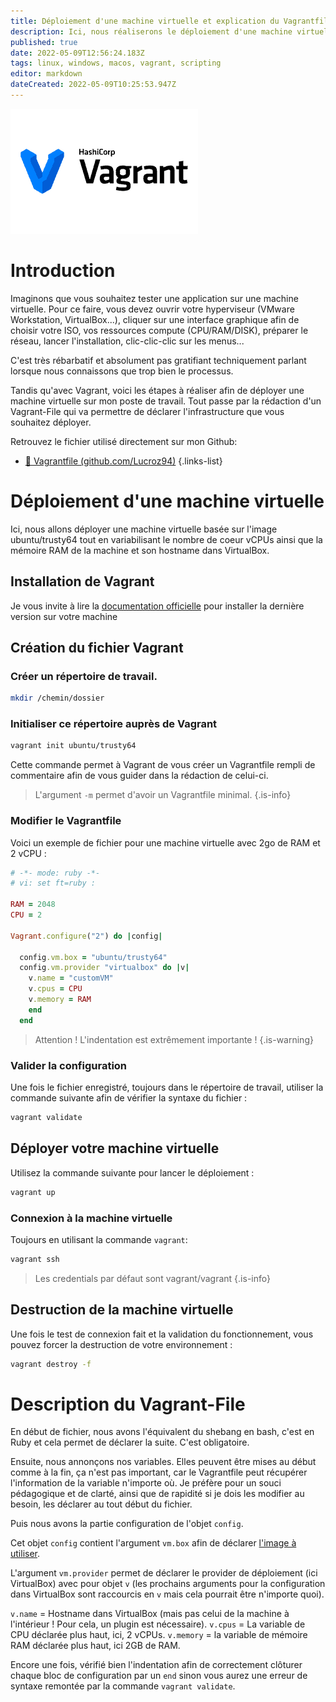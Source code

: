 ```yaml
---
title: Déploiement d'une machine virtuelle et explication du Vagrantfile
description: Ici, nous réaliserons le déploiement d'une machine virtuelle décrite dans un Vagrantfile avec quelques explications sur le contenu du fichier et les options ajoutés.
published: true
date: 2022-05-09T12:56:24.183Z
tags: linux, windows, macos, vagrant, scripting
editor: markdown
dateCreated: 2022-05-09T10:25:53.947Z
---
```


![external-content.duckduckgo.com.png](/external-content.duckduckgo.com.png)

# Introduction

Imaginons que vous souhaitez tester une application sur une machine virtuelle.
Pour ce faire, vous devez ouvrir votre hyperviseur (VMware Workstation, VirtualBox...), cliquer sur une interface graphique afin de choisir votre ISO, vos ressources compute (CPU/RAM/DISK), préparer le réseau, lancer l'installation, clic-clic-clic sur les menus...

C'est très rébarbatif et absolument pas gratifiant techniquement parlant lorsque nous connaissons que trop bien le processus.

Tandis qu'avec Vagrant, voici les étapes à réaliser afin de déployer une machine virtuelle sur mon poste de travail.
Tout passe par la rédaction d'un Vagrant-File qui va permettre de déclarer l'infrastructure que vous souhaitez déployer.

Retrouvez le fichier utilisé directement sur mon Github:
- [📂 Vagrantfile (github.com/Lucroz94)](https://github.com/Lucroz94/formations-eazytraining-cursus-devops/blob/main/Vagrant/lab-3/Vagrantfile)
{.links-list}

# Déploiement d'une machine virtuelle
Ici, nous allons déployer une machine virtuelle basée sur l'image ubuntu/trusty64 tout en variabilisant le nombre de coeur vCPUs ainsi que la mémoire RAM de la machine et son hostname dans VirtualBox.

## Installation de Vagrant 
Je vous invite à lire la [documentation officielle](https://www.vagrantup.com/docs/installation) pour installer la dernière version sur votre machine

## Création du fichier Vagrant
### Créer un répertoire de travail.
```bash
mkdir /chemin/dossier
```

### Initialiser ce répertoire auprès de Vagrant 
```bash
vagrant init ubuntu/trusty64
```
Cette commande permet à Vagrant de vous créer un Vagrantfile rempli de commentaire afin de vous guider dans la rédaction de celui-ci.
> L'argument `-m` permet d'avoir un Vagrantfile minimal.
{.is-info}

### Modifier le Vagrantfile 
Voici un exemple de fichier pour une machine virtuelle avec 2go de RAM et 2 vCPU :
```ruby
# -*- mode: ruby -*-
# vi: set ft=ruby :

RAM = 2048
CPU = 2

Vagrant.configure("2") do |config|

  config.vm.box = "ubuntu/trusty64"
  config.vm.provider "virtualbox" do |v|
    v.name = "customVM"
    v.cpus = CPU
    v.memory = RAM
    end
  end
 ```
> Attention ! L'indentation est extrêmement importante !
{.is-warning}
### Valider la configuration
Une fois le fichier enregistré, toujours dans le répertoire de travail, utiliser la commande suivante afin de vérifier la syntaxe du fichier : 
```bash
vagrant validate
```


## Déployer votre machine virtuelle
Utilisez la commande suivante pour lancer le déploiement :
```bash
vagrant up
```

### Connexion à la machine virtuelle
Toujours en utilisant la commande `vagrant`:
```bash
vagrant ssh
```
> Les credentials par défaut sont vagrant/vagrant
{.is-info}

## Destruction de la machine virtuelle
Une fois le test de connexion fait et la validation du fonctionnement, vous pouvez forcer la destruction de votre environnement :
```bash
vagrant destroy -f
```


# Description du Vagrant-File

En début de fichier, nous avons l'équivalent du shebang en bash, c'est en Ruby et cela permet de déclarer la suite. C'est obligatoire.

Ensuite, nous annonçons nos variables. Elles peuvent être mises au début comme à la fin, ça n'est pas important, car le Vagrantfile peut récupérer l'information de la variable n'importe où. Je préfère pour un souci pédagogique et de clarté, ainsi que de rapidité si je dois les modifier au besoin, les déclarer au tout début du fichier.

Puis nous avons la partie configuration de l'objet `config`.

Cet objet `config` contient l'argument `vm.box` afin de déclarer [l'image à utiliser](https://app.vagrantup.com/ubuntu/boxes/trusty64).

L'argument `vm.provider` permet de déclarer le provider de déploiement (ici VirtualBox) avec pour objet `v` (les prochains arguments pour la configuration dans VirtualBox sont raccourcis en `v` mais cela pourrait être n'importe quoi).

`v.name` = Hostname dans VirtualBox (mais pas celui de la machine à l'intérieur ! Pour cela, un plugin est nécessaire).
`v.cpus` = La variable de CPU déclarée plus haut, ici, 2 vCPUs.
`v.memory` = la variable de mémoire RAM déclarée plus haut, ici 2GB de RAM.

Encore une fois, vérifié bien l'indentation afin de correctement clôturer chaque bloc de configuration par un `end` sinon vous aurez une erreur de syntaxe remontée par la commande `vagrant validate`.